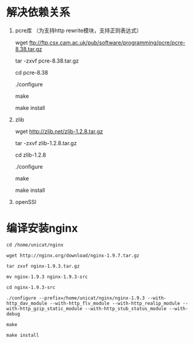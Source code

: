 解决依赖关系
==

1. pcre库 （为支持http rewrite模块，支持正则表达式）

    wget ftp://ftp.csx.cam.ac.uk/pub/software/programming/pcre/pcre-8.38.tar.gz

    tar -zxvf pcre-8.38.tar.gz

    cd pcre-8.38

    ./configure

    make

    make install

2.  zlib

    wget http://zlib.net/zlib-1.2.8.tar.gz

    tar -zxvf zlib-1.2.8.tar.gz

    cd zlib-1.2.8

    ./configure

    make

    make install

3. openSSl


编译安装nginx
==
    
    cd /home/unicat/nginx

    wget http://nginx.org/download/nginx-1.9.7.tar.gz
    
    tar zxvf nginx-1.9.3.tar.gz

    mv nginx-1.9.3 nginx-1.9.3-src

    cd nginx-1.9.3-src

    ./configure --prefix=/home/unicat/nginx/nginx-1.9.3 --with-http_dav_module --with-http_flv_module --with-http_realip_module --with-http_gzip_static_module --with-http_stub_status_module --with-debug

    make

    make install

